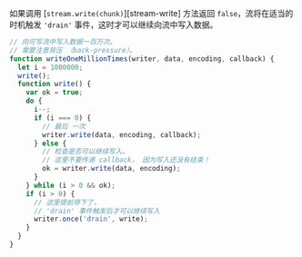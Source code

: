 <!-- YAML
added: v0.9.4
-->

如果调用 [`stream.write(chunk)`][stream-write] 方法返回 `false`，流将在适当的时机触发
`'drain'` 事件，这时才可以继续向流中写入数据。

```js
// 向可写流中写入数据一百万次。
// 需要注意背压 （back-pressure）。
function writeOneMillionTimes(writer, data, encoding, callback) {
  let i = 1000000;
  write();
  function write() {
    var ok = true;
    do {
      i--;
      if (i === 0) {
        // 最后 一次
        writer.write(data, encoding, callback);
      } else {
        // 检查是否可以继续写入。 
        // 这里不要传递 callback， 因为写入还没有结束！ 
        ok = writer.write(data, encoding);
      }
    } while (i > 0 && ok);
    if (i > 0) {
      // 这里提前停下了， 
      // 'drain' 事件触发后才可以继续写入  
      writer.once('drain', write);
    }
  }
}
```

